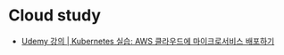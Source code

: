 # Cloud study

- [Udemy 강의 | Kubernetes 실습: AWS 클라우드에 마이크로서비스 배포하기](https://kmooc.udemy.com/course/kubernetes-microservices-aws-cloud/)